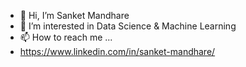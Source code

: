 - 👋 Hi, I’m Sanket Mandhare
- 👀 I’m interested in Data Science & Machine Learning
- 📫 How to reach me ...
- https://www.linkedin.com/in/sanket-mandhare/

<!---
sanketBM/sanketBM is a ✨ special ✨ repository because its `README.md` (this file) appears on your GitHub profile.
You can click the Preview link to take a look at your changes.
--->
